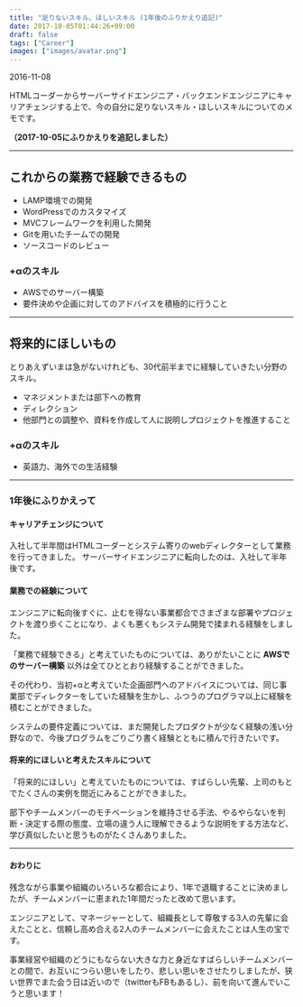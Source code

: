 ```yaml
---
title: "足りないスキル、ほしいスキル (1年後のふりかえり追記)"
date: 2017-10-05T01:44:26+09:00
draft: false
tags: ["Career"]
images: ["images/avatar.png"]
---
```

2016-11-08

HTMLコーダーからサーバーサイドエンジニア・バックエンドエンジニアにキャリアチェンジする上で、今の自分に足りないスキル・ほしいスキルについてのメモです。

**（2017-10-05にふりかえりを追記しました）**

***

## これからの業務で経験できるもの
* LAMP環境での開発
* WordPressでのカスタマイズ
* MVCフレームワークを利用した開発
* Gitを用いたチームでの開発
* ソースコードのレビュー

### +αのスキル
* AWSでのサーバー構築
* 要件決めや企画に対してのアドバイスを積極的に行うこと

***

## 将来的にほしいもの
とりあえずいまは急がないけれども、30代前半までに経験していきたい分野のスキル。
* マネジメントまたは部下への教育
* ディレクション
* 他部門との調整や、資料を作成して人に説明しプロジェクトを推進すること

### +αのスキル
* 英語力、海外での生活経験

***

### 1年後にふりかえって
#### キャリアチェンジについて 
入社して半年間はHTMLコーダーとシステム寄りのwebディレクターとして業務を行ってきました。
サーバーサイドエンジニアに転向したのは、入社して半年後です。


#### 業務での経験について
エンジニアに転向後すぐに、止むを得ない事業都合でさまざまな部署やプロジェクトを渡り歩くことになり、よくも悪くもシステム開発で揉まれる経験をしました。

「業務で経験できる」と考えていたものについては、ありがたいことに
**AWSでのサーバー構築** 以外は全てひととおり経験することができました。

その代わり、当初+αと考えていた企画部門へのアドバイスについては、同じ事業部でディレクターをしていた経験を生かし、ふつうのプログラマ以上に経験を積むことができました。

システムの要件定義については、まだ開発したプロダクトが少なく経験の浅い分野なので、今後プログラムをごりごり書く経験とともに積んで行きたいです。

#### 将来的にほしいと考えたスキルについて
「将来的にほしい」と考えていたものについては、すばらしい先輩、上司のもとでたくさんの実例を間近にみることができました。

部下やチームメンバーのモチベーションを維持させる手法、やるやらないを判断・決定する際の態度、立場の違う人に理解できるような説明をする方法など、学び真似したいと思うものがたくさんありました。

***

#### おわりに
残念ながら事業や組織のいろいろな都合により、1年で退職することに決めましたが、チームメンバーに恵まれた1年間だったと改めて思います。

エンジニアとして、マネージャーとして、組織長として尊敬する3人の先輩に会えたことと、信頼し高め合える2人のチームメンバーに会えたことは人生の宝です。

事業経営や組織のどうにもならない大きな力と身近なすばらしいチームメンバーとの間で、お互いにつらい思いをしたり、悲しい思いをさせたりしましたが、狭い世界でまた会う日は近いので（twitterもFBもあるし）、前を向いて進んでいこうと思います！
